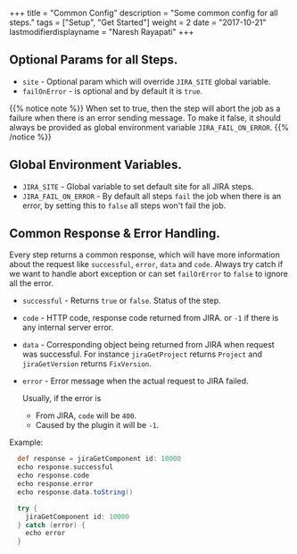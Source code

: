 +++
title = "Common Config"
description = "Some common config for all steps."
tags = ["Setup", "Get Started"]
weight = 2
date = "2017-10-21"
lastmodifierdisplayname = "Naresh Rayapati"
+++

## Optional Params for all Steps.

* `site` - Optional param which will override `JIRA_SITE` global variable.
* `failOnError` - is optional and by default it is `true`.

{{% notice note %}}
When set to true, then the step will abort the job as a failure when there is an error sending message. To make it false, it should always be provided as global environment variable `JIRA_FAIL_ON_ERROR`.
{{% /notice %}}

## Global Environment Variables.

* `JIRA_SITE` - Global variable to set default site for all JIRA steps.
* `JIRA_FAIL_ON_ERROR` - By default all steps `fail` the job when there is an error, by setting this to `false` all steps won't fail the job.

## Common Response & Error Handling.

Every step returns a common response, which will have more information about the request like `successful`, `error`, `data` and `code`. Always try catch if we want to handle abort exception or can set `failOrError` to `false` to ignore all the error.

* `successful` - Returns `true` or `false`. Status of the step.
* `code` - HTTP code, response code returned from JIRA. or `-1` if there is any internal server error.
* `data` - Corresponding object being returned from JIRA when request was successful. For instance `jiraGetProject` returns `Project` and `jiraGetVersion` returns `FixVersion`.
* `error` - Error message when the actual request to JIRA failed.

   Usually, if the error is
     * From JIRA, `code` will be `400`.
     * Caused by the plugin it will be `-1`.

Example:
```groovy
  def response = jiraGetComponent id: 10000
  echo response.successful
  echo response.code
  echo response.error
  echo response.data.toString()

  try {
    jiraGetComponent id: 10000
  } catch (error) {
    echo error
  }
```
